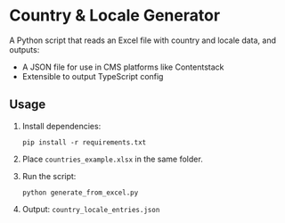 # Country & Locale Generator

A Python script that reads an Excel file with country and locale data, and outputs:
- A JSON file for use in CMS platforms like Contentstack
- Extensible to output TypeScript config

## Usage

1. Install dependencies:
   ```
   pip install -r requirements.txt
   ```

2. Place `countries_example.xlsx` in the same folder.

3. Run the script:
   ```
   python generate_from_excel.py
   ```

4. Output: `country_locale_entries.json`
